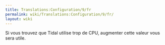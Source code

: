 ```yaml
---
title: Translations:Configuration/9/fr
permalink: wiki/Translations:Configuration/9/fr/
layout: wiki
---
```


Si vous trouvez que Tidal utilise trop de CPU, augmenter cette valeur
vous sera utile.
